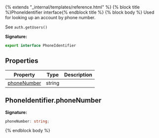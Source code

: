 {% extends "_internal/templates/reference.html" %}
{% block title %}PhoneIdentifier interface{% endblock title %}
{% block body %}
Used for looking up an account by phone number.

See `auth.getUsers()`

<b>Signature:</b>

```typescript
export interface PhoneIdentifier 
```

## Properties

|  Property | Type | Description |
|  --- | --- | --- |
|  [phoneNumber](./firebase-admin.auth.phoneidentifier.md#phoneidentifierphonenumber) | string |  |

## PhoneIdentifier.phoneNumber

<b>Signature:</b>

```typescript
phoneNumber: string;
```
{% endblock body %}
